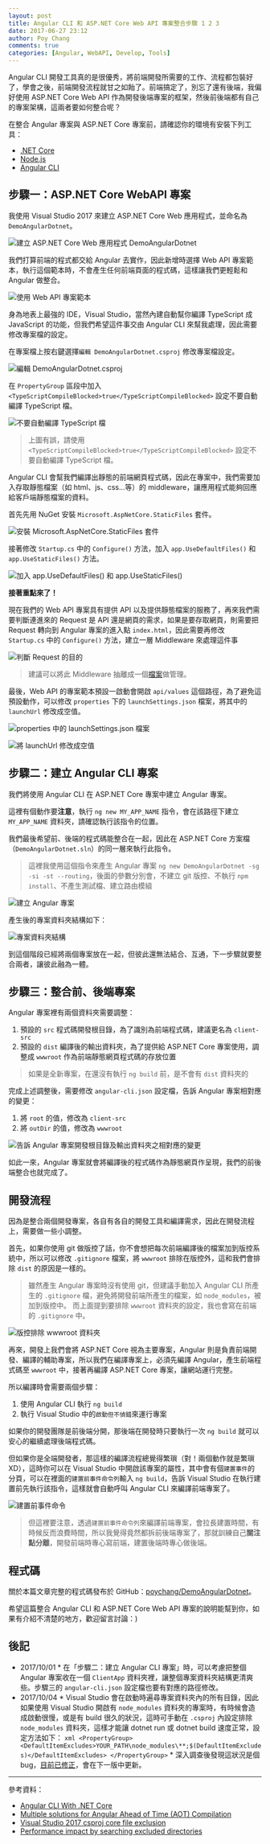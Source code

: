 ```yaml
---
layout: post
title: Angular CLI 和 ASP.NET Core Web API 專案整合步驟 1 2 3
date: 2017-06-27 23:12
author: Poy Chang
comments: true
categories: [Angular, WebAPI, Develop, Tools]
---
```


Angular CLI 開發工具真的是很優秀，將前端開發所需要的工作、流程都包裝好了，學會之後，前端開發流程就甘之如飴了。前端搞定了，別忘了還有後端，我偏好使用 ASP.NET Core Web API 作為開發後端專案的框架，然後前後端都有自己的專案架構，這兩者要如何整合呢？

在整合 Angular 專案與 ASP.NET Core 專案前，請確認你的環境有安裝下列工具：

- [.NET Core](https://www.microsoft.com/net/core#windowsvs2017)
- [Node.js](https://nodejs.org/)
- [Angular CLI](https://github.com/angular/angular-cli)

## 步驟一：ASP.NET Core WebAPI 專案

我使用 Visual Studio 2017 來建立 ASP.NET Core Web 應用程式，並命名為 `DemoAngularDotnet`。

![建立 ASP.NET Core Web 應用程式 DemoAngularDotnet](http://i.imgur.com/qgWYvvK.png)

我們打算前端的程式都交給 Angular 去實作，因此新增時選擇 Web API 專案範本，執行這個範本時，不會產生任何前端頁面的程式碼，這樣讓我們更輕鬆和 Angular 做整合。

![使用 Web API 專案範本](http://i.imgur.com/ba4iImD.png)

身為地表上最強的 IDE，Visual Studio，當然內建自動幫你編譯 TypeScript 成 JavaScript 的功能，但我們希望這件事交由 Angular CLI 來幫我處理，因此需要修改專案檔的設定。

在專案檔上按右鍵選擇`編輯 DemoAngularDotnet.csproj` 修改專案檔設定。

![編輯 DemoAngularDotnet.csproj](http://i.imgur.com/06rUobQ.png)

在 `PropertyGroup` 區段中加入 `<TypeScriptCompileBlocked>true</TypeScriptCompileBlocked>` 設定不要自動編譯 TypeScript 檔。

![不要自動編譯 TypeScript 檔](http://i.imgur.com/Zxm4Fiv.png)

>上圖有誤，請使用 `<TypeScriptCompileBlocked>true</TypeScriptCompileBlocked>` 設定不要自動編譯 TypeScript 檔。

Angular CLI 會幫我們編譯出靜態的前端網頁程式碼，因此在專案中，我們需要加入存取靜態檔案（如 html、js、css...等）的 middleware，讓應用程式能夠回應給客戶端靜態檔案的資料。

首先先用 NuGet 安裝 `Microsoft.AspNetCore.StaticFiles` 套件。

![安裝 Microsoft.AspNetCore.StaticFiles 套件](http://i.imgur.com/QPyRxeU.png)

接著修改 `Startup.cs` 中的 `Configure()` 方法，加入 `app.UseDefaultFiles()` 和 `app.UseStaticFiles()` 方法。

![加入 app.UseDefaultFiles() 和 app.UseStaticFiles()](http://i.imgur.com/A2845ve.png)

**接著重點來了！**

現在我們的 Web API 專案具有提供 API 以及提供靜態檔案的服務了，再來我們需要判斷連進來的 Request 是 API 還是網頁的需求，如果是要存取網頁，則需要把 Request 轉向到 Angular 專案的進入點 `index.html`，因此需要再修改 `Startup.cs` 中的 `Configure()` 方法，建立一層 Middleware 來處理這件事

![判斷 Request 的目的](http://i.imgur.com/KRedJvP.png)

> 建議可以將此 Middleware 抽離成一個[檔案](https://gist.github.com/poychang/c98f5b35e11f56ad22ff6de6ab09974d)做管理。

最後，Web API 的專案範本預設一啟動會開啟 `api/values` 這個路徑，為了避免這預設動作，可以修改 `properties` 下的 `launchSettings.json` 檔案，將其中的 `launchUrl` 修改成空值。

![properties 中的 launchSettings.json 檔案](http://i.imgur.com/Y4T80Hj.png)

![將 launchUrl 修改成空值](http://i.imgur.com/TSHQNjU.png)

## 步驟二：建立 Angular CLI 專案

我們將使用 Angular CLI 在 ASP.NET Core 專案中建立 Angular 專案。

這裡有個動作要**注意**，執行 `ng new MY_APP_NAME` 指令，會在該路徑下建立 `MY_APP_NAME` 資料夾，請確認執行該指令的位置。

我們最後希望前、後端的程式碼能整合在一起，因此在 ASP.NET Core 方案檔（`DemoAngularDotnet.sln`）的同一層來執行此指令。

> 這裡我使用這個指令來產生 Angular 專案 `ng new DemoAngularDotnet -sg -si -st --routing`，後面的參數分別會，不建立 git 版控、不執行 `npm install`、不產生測試檔、建立路由模組

![建立 Angular 專案](http://i.imgur.com/d8ro5Jh.png)

產生後的專案資料夾結構如下：

![專案資料夾結構](http://i.imgur.com/a7dNVn2.png)

到這個階段已經將兩個專案放在一起，但彼此還無法結合、互通，下一步驟就要整合兩者，讓彼此融為一體。

## 步驟三：整合前、後端專案

Angular 專案裡有兩個資料夾需要調整：

1. 預設的 `src` 程式碼開發根目錄，為了識別為前端程式碼，建議更名為 `client-src`
2. 預設的 `dist` 編譯後的輸出資料夾，為了提供給 ASP.NET Core 專案使用，調整成 `wwwroot` 作為前端靜態網頁程式碼的存放位置

> 如果是全新專案，在還沒有執行 `ng build` 前，是不會有 `dist` 資料夾的

完成上述調整後，需要修改 `angular-cli.json` 設定檔，告訴 Angular 專案相對應的變更：

1. 將 `root` 的值，修改為 `client-src`
2. 將 `outDir` 的值，修改為 `wwwroot`

![告訴 Angular 專案開發根目錄及輸出資料夾之相對應的變更](http://i.imgur.com/wt9zMuR.png)

如此一來，Angular 專案就會將編譯後的程式碼作為靜態網頁作呈現，我們的前後端整合也就完成了。

## 開發流程

因為是整合兩個開發專案，各自有各自的開發工具和編譯需求，因此在開發流程上，需要做一些小調整。

首先，如果你使用 git 做版控了話，你不會想把每次前端編譯後的檔案加到版控系統中，所以可以修改 `.gitignore` 檔案，將 `wwwroot` 排除在版控外，這和我們會排除 `dist` 的原因是一樣的。

> 雖然產生 Angular 專案時沒有使用 git，但建議手動加入 Angular CLI 所產生的 `.gitignore` 檔，避免將開發前端所產生的檔案，如 `node_modules`，被加到版控中。
> 而上面提到要排除 `wwwroot` 資料夾的設定，我也會寫在前端的 `.gitignore` 中。

![版控排除 wwwroot 資料夾](http://i.imgur.com/bSU5ISA.png)

再來，開發上我們會將 ASP.NET Core 視為主要專案，Angular 則是負責前端開發、編譯的輔助專案，所以我們在編譯專案上，必須先編譯 Angular，產生前端程式碼至 `wwwroot` 中，接著再編譯 ASP.NET Core 專案，讓網站運行完整。

所以編譯時會需要兩個步驟：

1. 使用 Angular CLI 執行 `ng build`
2. 執行 Visual Studio 中的`啟動但不偵錯`來運行專案

如果你的開發團隊是前後端分開，那後端在開發時只要執行一次 `ng build` 就可以安心的繼續處理後端程式碼。

但如果你是全端開發者，那這樣的編譯流程總覺得繁瑣（對！兩個動作就是繁瑣 XD），這時你可以在 Visual Studio 中開啟該專案的屬性，其中會有個`建置事件`的分頁，可以在裡面的`建置前事件命令列`輸入 `ng build`，告訴 Visual Studio 在執行建置前先執行該指令，這樣就會自動呼叫 Angular CLI 來編譯前端專案了。

![建置前事件命令](http://i.imgur.com/thFCcss.png)

> 但這裡要注意，透過`建置前事件命令列`來編譯前端專案，會拉長建置時間，有時候反而浪費時間，所以我覺得竟然都拆前後端專案了，那就訓練自己**關注點分離**，開發前端時專心寫前端，建置後端時專心做後端。

## 程式碼

關於本篇文章完整的程式碼發布於 GitHub：[poychang/DemoAngularDotnet](https://github.com/poychang/DemoAngularDotnet)。

希望這篇整合 Angular CLI 和 ASP.NET Core Web API 專案的說明能幫到你，如果有介紹不清楚的地方，歡迎留言討論：)

## 後記

- 2017/10/01 \* 在「步驟二：建立 Angular CLI 專案」時，可以考慮把整個 Angular 專案收在一個 `ClientApp` 資料夾裡，讓整個專案資料夾結構更清爽些。步驟三的 `angular-cli.json` 設定檔也要有對應的路徑修改。
- 2017/10/04 \* Visual Studio 會在啟動時遍尋專案資料夾內的所有目錄，因此如果使用 Visual Studio 開啟有 `node_modules` 資料夾的專案時，有時候會造成啟動很慢，或是有 build 很久的狀況，這時可手動在 `.csproj` 內設定排除 `node_modules` 資料夾，這樣才能讓 dotnet run 或 dotnet build 速度正常，設定方法如下：
  `xml <PropertyGroup> <DefaultItemExcludes>YOUR_PATH\node_modules\**;$(DefaultItemExcludes)</DefaultItemExcludes> </PropertyGroup>` \* 深入調查後發現這狀況是個 bug，[目前已修正](https://github.com/aspnet/websdk/commit/771888b40c9947b86af443238ca9427a10bf23a5#diff-81c6e234d77bce12b4c645c597b860cb)，會在下一版中更新。

---

參考資料：

- [Angular CLI With .NET Core](https://dustinewers.com/angular-cli-with-net-core/)
- [Multiple solutions for Angular Ahead of Time (AOT) Compilation](https://blog.craftlab.hu/multiple-solutions-for-angular-ahead-of-time-aot-compilation-c474d9a0d508)
- [Visual Studio 2017 csproj core file exclusion](https://stackoverflow.com/questions/42803170/visual-studio-2017-csproj-core-file-exclusion)
- [Performance impact by searching excluded directories](https://github.com/dotnet/cli/issues/7525)
